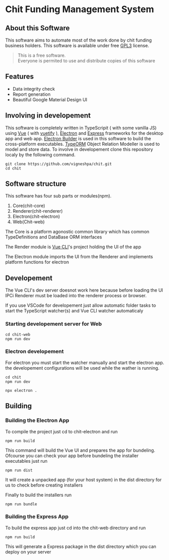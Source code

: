 # Chit Funding Management System

## About this Software

   This software aims to automate most of the work done by chit funding
   business holders. This software is available under free [GPL3](./LICENSE.md) license.

>This is a free software.   
Everyone is permited to use and distribute copies of this software

## Features
- Data integrity check
- Report generation
- Beautiful Google Material Design UI

## Involving in developement
This software is completely written in TypeScripit ( with some vanilla JS) using [Vue](https://vuejs.org) ( with [vuetify](https://vuetifyjs.com) ), [Electron](https://electronjs.org/) and [Express](https://expressjs.com/) frameworks for the desktop app and web app.
[Electron Builder](https://www.electron.build) is used in this software to build the cross-platform executables. [TypeORM](https://typeorm.io/) Object Relation Modeller is used to model and store data. To involve in developement clone this repository localy by the following command.

```
git clone https://github.com/vigneshpa/chit.git
cd chit
```

## Software structure
   This software has four sub parts or modules(npm).
1. Core(chit-core)
2. Renderer(chit-renderer)
3. Electron(chit-electron)
4. Web(Chit-web)

The Core is a platform agonostic common library which has common TypeDefinitions and DataBase ORM interfaces

The Render module is [Vue CLI](https://cli.vuejs.org/)'s project holding the UI of the app  

The Electron module imports the UI from the Renderer and implements platform functions for electron

## Developement
The Vue CLI's dev server doesnot work here because before loading the UI IPCi Renderer must be loaded into the renderer process or browser.

If you use VSCode for developement just allow automatic folder tasks to start the TypeScript watcher(s) and Vue CLI watcher automaticaly

### Starting developement server for Web
```
cd chit-web
npm run dev
```
### Electron developement

For electron you must start the watcher manually
and start the electron app.
the developement configurations will be used while the wather is running.
```
cd chit
npm run dev
```
```
npx electron .
```

## Building
### Building the Electron App

To compile the project just cd to chit-electron and run
```
npm run build
```
This command will build the Vue UI and prepares the app for bundeling.
Ofcourse you can check your app before bundeling the installer executables
just run
```
npm run dist
```
It will create a unpacked app (for your host system) in the dist directory for us to check before creating installers

Finally to build the installers run
```
npm run bundle
```
### Building the Express App
To build the express app just cd into the chit-web directory and run
```
npm run build
```
This will generate a Express package in the dist directory which you can deploy on your server